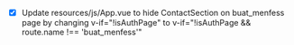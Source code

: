 - [x] Update resources/js/App.vue to hide ContactSection on buat_menfess page by changing v-if="!isAuthPage" to v-if="!isAuthPage && route.name !== 'buat_menfess'"

